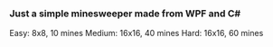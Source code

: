 ### Just a simple minesweeper made from WPF and C#

Easy: 8x8, 10 mines
Medium: 16x16, 40 mines
Hard: 16x16, 60 mines